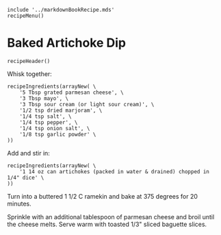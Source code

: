 ~~~ markdown-script
include '../markdownBookRecipe.mds'
recipeMenu()
~~~

# Baked Artichoke Dip

~~~ markdown-script
recipeHeader()
~~~

Whisk together:

~~~ markdown-script
recipeIngredients(arrayNew( \
    '5 Tbsp grated parmesan cheese', \
    '3 Tbsp mayo', \
    '3 Tbsp sour cream (or light sour cream)', \
    '1/2 tsp dried marjoram', \
    '1/4 tsp salt', \
    '1/4 tsp pepper', \
    '1/4 tsp onion salt', \
    '1/8 tsp garlic powder' \
))
~~~

Add and stir in:

~~~ markdown-script
recipeIngredients(arrayNew( \
    '1 14 oz can artichokes (packed in water & drained) chopped in 1/4" dice' \
))
~~~

Turn into a buttered 1 1/2 C ramekin and bake at 375 degrees for 20 minutes.

Sprinkle with an additional tablespoon of parmesan cheese and broil until the cheese melts. Serve
warm with toasted 1/3" sliced baguette slices.
